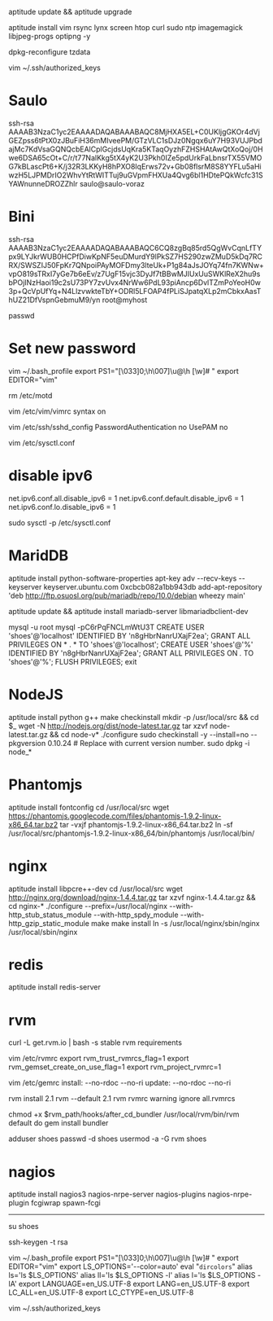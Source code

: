 aptitude update && aptitude upgrade

aptitude install vim rsync lynx screen htop curl sudo ntp imagemagick libjpeg-progs optipng -y

dpkg-reconfigure tzdata

vim ~/.ssh/authorized_keys
  # Saulo
  ssh-rsa AAAAB3NzaC1yc2EAAAADAQABAAABAQC8MjHXA5EL+C0UKljgGKOr4dVjGEZpss6tPtX0zJBuFiH36mMIveePM/GTzVLC1sDJz0Ngqx6uY7H93VUJPbdajMc7KdVsaGQNQcbEAlCplGcjdsUqKra5KTaqOyzhFZHSHAtAwQtXoQoj/0Hwe6DSA65cOt+C/r/t77NalKkg5tX4yK2U3Pkh0IZe5pdUrkFaLbnsrTX55VMOG7kBLascPt6+K/j32R3LKKyH8hPXO8IqErws72v+Gb08flsrM8S8YYFLu5aHiwzH5LJPMDrIO2WhvYtRtWITTuj9uGVpmFHXUa4Qvg6bl1HDtePQkWcfc31SYAWnunneDROZZhlr saulo@saulo-voraz

  # Bini
  ssh-rsa AAAAB3NzaC1yc2EAAAADAQABAAABAQC6CQ8zgBq85rd5QgWvCqnLfTYpx9LYJkrWUB0HCPfDiwKpNF5euDMurdY9lPkSZ7HS290zwZMuD5kDq7RCRX/SWSZIJ50FpKr7QNpoiPAyMOFDmy3lteUk+P1g84aJsJOYq74fn7KWNw+vpO819sTRxI7yGe7b6eEv/z7UgF15vjc3DyJf7tBBwMJIUxUuSWKlReX2hu9sbPOjINzHaoi19c2sU73PY7zvUvx4NrWw6PdL93piAncp6DvlTZmPoYeoH0w3p+QcVpUfYq+N4LlzvwkteTbY+ODRl5LFOAP4fPLiSJpatqXLp2mCbkxAasThUZ21DfVspnGebmuM9/yn root@myhost

passwd
  # Set new password

vim ~/.bash_profile
  export PS1="\[\\033]0;\h\\007\]\u@\h [\w]# "
  export EDITOR="vim"

rm /etc/motd

vim /etc/vim/vimrc
  syntax on

vim /etc/ssh/sshd_config
  PasswordAuthentication no
  UsePAM no

vim /etc/sysctl.conf
  # disable ipv6
  net.ipv6.conf.all.disable_ipv6 = 1
  net.ipv6.conf.default.disable_ipv6 = 1
  net.ipv6.conf.lo.disable_ipv6 = 1

sudo sysctl -p /etc/sysctl.conf

# MaridDB
  aptitude install python-software-properties
  apt-key adv --recv-keys --keyserver keyserver.ubuntu.com 0xcbcb082a1bb943db
  add-apt-repository 'deb http://ftp.osuosl.org/pub/mariadb/repo/10.0/debian wheezy main'

  aptitude update && aptitude install mariadb-server libmariadbclient-dev

  mysql -u root mysql -pC6rPqFNCLmWtU3T
    CREATE USER 'shoes'@'localhost' IDENTIFIED BY 'n8gHbrNanrUXajF2ea';
    GRANT ALL PRIVILEGES ON * . * TO  'shoes'@'localhost';
    CREATE USER 'shoes'@'%' IDENTIFIED BY 'n8gHbrNanrUXajF2ea';
    GRANT ALL PRIVILEGES ON *.* TO 'shoes'@'%';
    FLUSH PRIVILEGES;
    exit

# NodeJS
  aptitude install python g++ make checkinstall
  mkdir -p /usr/local/src && cd $_
  wget -N http://nodejs.org/dist/node-latest.tar.gz
  tar xzvf node-latest.tar.gz && cd node-v*
  ./configure
  sudo checkinstall -y --install=no --pkgversion 0.10.24  # Replace with current version number.
  sudo dpkg -i node_*

# Phantomjs
  aptitude install fontconfig
  cd /usr/local/src
  wget https://phantomjs.googlecode.com/files/phantomjs-1.9.2-linux-x86_64.tar.bz2
  tar -vxjf phantomjs-1.9.2-linux-x86_64.tar.bz2
  ln -sf /usr/local/src/phantomjs-1.9.2-linux-x86_64/bin/phantomjs /usr/local/bin/

# nginx
  aptitude install libpcre++-dev
  cd /usr/local/src
  wget http://nginx.org/download/nginx-1.4.4.tar.gz
  tar xzvf nginx-1.4.4.tar.gz && cd nginx-*
  ./configure --prefix=/usr/local/nginx --with-http_stub_status_module --with-http_spdy_module --with-http_gzip_static_module
  make
  make install
  ln -s /usr/local/nginx/sbin/nginx /usr/local/sbin/nginx

# redis
  aptitude install redis-server

# rvm
  curl -L get.rvm.io | bash -s stable
  rvm requirements

  vim /etc/rvmrc
    export rvm_trust_rvmrcs_flag=1
    export rvm_gemset_create_on_use_flag=1
    export rvm_project_rvmrc=1

  vim /etc/gemrc
    install: --no-rdoc --no-ri
    update: --no-rdoc --no-ri

  rvm install 2.1
  rvm --default 2.1
  rvm rvmrc warning ignore all.rvmrcs

  chmod +x $rvm_path/hooks/after_cd_bundler
  /usr/local/rvm/bin/rvm default do gem install bundler

adduser shoes
passwd -d shoes
usermod -a -G rvm shoes

# nagios
  aptitude install nagios3 nagios-nrpe-server nagios-plugins nagios-nrpe-plugin fcgiwrap spawn-fcgi




<!--   # htpasswd -c /etc/nagios3/htpasswd.users nagiosadmin
    - set our passwd

  # confire apache
    - apt-get install apache2
    - vim /etc/apache2/ports.conf
      - set port 8080

    - cp /etc/nagios3/apache2.conf /etc/apache2/conf.d/
    - /etc/init.d/apache2 restart

  # configure email
    - apt-get install postfix mailx
    - vim /etc/nagios3/conf.d/contacts_nagios2.cfg

  - /etc/init.d/nagios3 restart
 -->
---

su shoes

ssh-keygen -t rsa

vim ~/.bash_profile
  export PS1="\[\\033]0;\h\\007\]\u@\h [\w]# "
  export EDITOR="vim"
  export LS_OPTIONS='--color=auto'
  eval "`dircolors`"
  alias ls='ls $LS_OPTIONS'
  alias ll='ls $LS_OPTIONS -l'
  alias l='ls $LS_OPTIONS -lA'
  export LANGUAGE=en_US.UTF-8
  export LANG=en_US.UTF-8
  export LC_ALL=en_US.UTF-8
  export LC_CTYPE=en_US.UTF-8

vim ~/.ssh/authorized_keys

